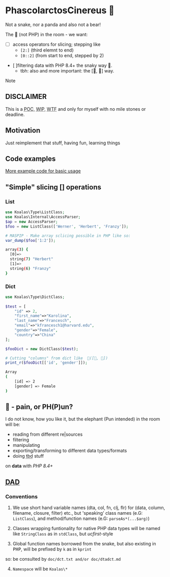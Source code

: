 # PhascolarctosCinereus 🐨
Not a snake, nor a panda and also not a bear!

The <bigger>🐘<bigger> (not PHP) in the room - we want:

- [ ] access operators for slicing; stepping like
  - `[2:]` (third elemnt to end)
  - `[0::2]` (from start to end, stepped by 2)
- [ ]filtering data with PHP 8.4+ the snaky way 🐍.
  - tbh: also and more important: the [🐼, 🐼] way.

> [!NOTE] 
## DISCLAIMER 
This is a <abbr title="Proof of concept">POC</abbr>, <abbr title="Work in progress">WIP</abbr>, <abbr title="Where to fly?">WTF</abbr> and only for myself with
no mile stones or deadline.





 

## Motivation 

Just reimplement that stuff, having fun, learning things

## Code examples

[More example code for basic usage](doc/README.md)

## "Simple" slicing [] operations

### List
```php
use Koalas\Type\ListClass;
use Koalas\Internal\AccessParser;
$ap = new AccessParser;
$foo = new ListClass(['Werner', 'Herbert', 'Franzy']);

# MASPIP - Make array sclicing possible in PHP like so:
var_dump($foo['1:2']);

```

```sh
array(3) {
  [0]=>
  string(7) "Herbert"
  [1]=>
  string(6) "Franzy"
} 
```

### Dict

```php
use Koalas\Type\DictClass;
 
$test = [
    "id" => 2,
    "first_name"=>"Karolina",
    "last_name"=>"Francesch",
    "email"=>"kfrancesch1@harvard.edu",
    "gender"=>"Female",
    "country"=>"China"
];

$fooDict = new DictClass($test);

# Cutting "columns" from dict like  🐍([🐼, 🐼])
print_r($fooDict[['id', 'gender']]);
```
```sh
Array
(
    [id] => 2
    [gender] => Female
)
```

## 🐘 - pain, or  PH(P)un?

I do not know, how you like it, but the elephant (Pun intended) in the room will be:
 - reading from different re|sources
 - filtering 
 - manipulating
 - exporting/transforming to different data types/formats
 - doing <abbr title="to be defined">tbd</abbr> stuff
 
 on <b>data</b> with <i>PHP 8.4+</i>

## <abbr title="Design& rchitecture Dossier">DAD</abbr> 

### Conventions

1. We use short hand variable names (dta, col, fn, clj, flr) for (data, column, filename, closure, filter) etc., but 'speaking' class names (e.G: <code>ListClass</code>), and method/function names (e.G: <code>parseAs*(...$arg)</code>)

2. Classes wrapping funtionality for native PHP data types will be named like <code>StringClass</code> as in <code>stdClass</code>, but <i>ucfirst</i>-style

3. Global function names borrowed from the snake, but also existing in <kbd>PHP</kbd>, will be prefixed by <code>k</code> as in <code>kprint</code>

so: be consulted by <code>doc/dct.txt and/or doc/dtadct.md </code>

4. ```Namespace``` will be <code>Koalas\\*</code>

### 